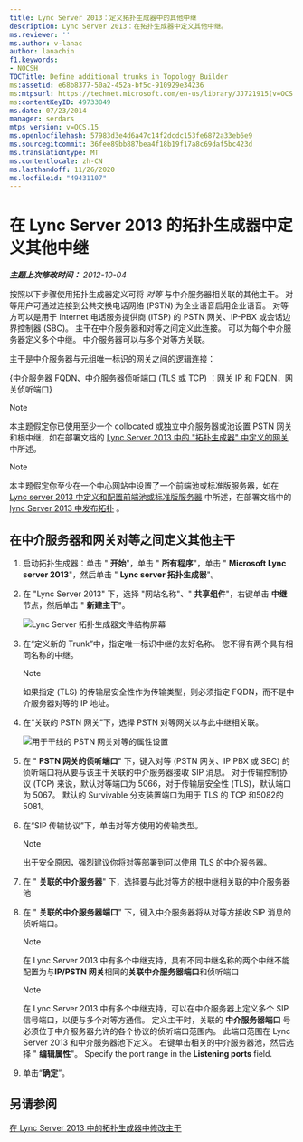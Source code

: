 ```yaml
---
title: Lync Server 2013：定义拓扑生成器中的其他中继
description: Lync Server 2013：在拓扑生成器中定义其他中继。
ms.reviewer: ''
ms.author: v-lanac
author: lanachin
f1.keywords:
- NOCSH
TOCTitle: Define additional trunks in Topology Builder
ms:assetid: e68b8377-50a2-452a-bf5c-910929e34236
ms:mtpsurl: https://technet.microsoft.com/en-us/library/JJ721915(v=OCS.15)
ms:contentKeyID: 49733849
ms.date: 07/23/2014
manager: serdars
mtps_version: v=OCS.15
ms.openlocfilehash: 57983d3e4d6a47c14f2dcdc153fe6872a33eb6e9
ms.sourcegitcommit: 36fee89bb887bea4f18b19f17a8c69daf5bc423d
ms.translationtype: MT
ms.contentlocale: zh-CN
ms.lasthandoff: 11/26/2020
ms.locfileid: "49431107"
---
```

# <a name="define-additional-trunks-in-topology-builder-in-lync-server-2013"></a>在 Lync Server 2013 的拓扑生成器中定义其他中继

<div data-xmlns="http://www.w3.org/1999/xhtml">

<div class="topic" data-xmlns="http://www.w3.org/1999/xhtml" data-msxsl="urn:schemas-microsoft-com:xslt" data-cs="https://msdn.microsoft.com/">

<div data-asp="https://msdn2.microsoft.com/asp">



</div>

<div id="mainSection">

<div id="mainBody">

<span> </span>

_**主题上次修改时间：** 2012-10-04_

按照以下步骤使用拓扑生成器定义可将 *对等* 与中介服务器相关联的其他主干。 对等用户可通过连接到公共交换电话网络 (PSTN) 为企业语音启用企业语音。 对等方可以是用于 Internet 电话服务提供商 (ITSP) 的 PSTN 网关、IP-PBX 或会话边界控制器 (SBC)。 主干在中介服务器和对等之间定义此连接。 可以为每个中介服务器定义多个中继。 中介服务器可以与多个对等方关联。

主干是中介服务器与元组唯一标识的网关之间的逻辑连接：

{中介服务器 FQDN、中介服务器侦听端口 (TLS 或 TCP) ：网关 IP 和 FQDN，网关侦听端口}

<div>


> [!NOTE]  
> 本主题假定你已使用至少一个 collocated 或独立中介服务器或池设置 PSTN 网关和根中继，如在部署文档的 <A href="lync-server-2013-define-a-gateway-in-topology-builder.md">Lync Server 2013 中的 "拓扑生成器" 中定义的网关</A> 中所述。



</div>

<div>


> [!NOTE]  
> 本主题假定你至少在一个中心网站中设置了一个前端池或标准版服务器，如在 <A href="lync-server-2013-define-and-configure-a-front-end-pool-or-standard-edition-server.md">Lync server 2013 中定义和配置前端池或标准版服务器</A> 中所述，在部署文档中的 <A href="lync-server-2013-publish-the-topology.md">lync Server 2013 中发布拓扑</A> 。



</div>

<div>

## <a name="to-define-an-additional-trunk-between-a-mediation-server-and-a-gateway-peer"></a>在中介服务器和网关对等之间定义其他主干

1.  启动拓扑生成器：单击 " **开始**"，单击 " **所有程序**"，单击 " **Microsoft Lync server 2013**"，然后单击 " **Lync server 拓扑生成器**"。

2.  在 "Lync Server 2013" 下，选择 "网站名称"、" **共享组件**"，右键单击 **中继** 节点，然后单击 " **新建主干**"。
    
    ![Lync Server 拓扑生成器文件结构屏幕](images/JJ721915.90d5b349-aa1e-407a-87ed-fa112f478560(OCS.15).png "Lync Server 拓扑生成器文件结构屏幕")

3.  在“定义新的 Trunk”中，指定唯一标识中继的友好名称。 您不得有两个具有相同名称的中继。
    
    <div>
    

    > [!NOTE]  
    > 如果指定 (TLS) 的传输层安全性作为传输类型，则必须指定 FQDN，而不是中介服务器对等的 IP 地址。

    
    </div>

4.  在“关联的 PSTN 网关”下，选择 PSTN 对等网关以与此中继相关联。
    
    ![用于干线的 PSTN 网关对等的属性设置](images/JJ721915.7c3fe8ee-8f4c-4413-8462-8347228e61bb(OCS.15).png "用于干线的 PSTN 网关对等的属性设置")

5.  在 " **PSTN 网关的侦听端口**" 下，键入对等 (PSTN 网关、IP PBX 或 SBC) 的侦听端口将从要与该主干关联的中介服务器接收 SIP 消息。 对于传输控制协议 (TCP) 来说，默认对等端口为 5066，对于传输层安全性 (TLS)，默认端口为 5067。 默认的 Survivable 分支装置端口为用于 TLS 的 TCP 和5082的5081。

6.  在“SIP 传输协议”下，单击对等方使用的传输类型。
    
    <div>
    

    > [!NOTE]  
    > 出于安全原因，强烈建议你将对等部署到可以使用 TLS 的中介服务器。

    
    </div>

7.  在 " **关联的中介服务器**" 下，选择要与此对等方的根中继相关联的中介服务器池

8.  在 " **关联的中介服务器端口**" 下，键入中介服务器将从对等方接收 SIP 消息的侦听端口。
    
    <div>
    

    > [!NOTE]  
    > 在 Lync Server 2013 中有多个中继支持，具有不同中继名称的两个中继不能配置为与<STRONG>IP/PSTN 网关</STRONG>相同的<STRONG>关联中介服务器端口</STRONG>和侦听端口

    
    </div>
    
    <div>
    

    > [!NOTE]  
    > 在 Lync Server 2013 中有多个中继支持，可以在中介服务器上定义多个 SIP 信号端口，以便与多个对等方通信。 定义主干时，关联的 <STRONG>中介服务器端口</STRONG> 号必须位于中介服务器允许的各个协议的侦听端口范围内。 此端口范围在 Lync Server 2013 和中介服务器池下定义。 右键单击相关的中介服务器池，然后选择 " <STRONG>编辑属性</STRONG>"。 Specify the port range in the <STRONG>Listening ports</STRONG> field.

    
    </div>

9.  单击“**确定**”。

</div>

<div>

## <a name="see-also"></a>另请参阅


[在 Lync Server 2013 中的拓扑生成器中修改主干](lync-server-2013-modify-a-trunk-in-topology-builder.md)  
  

</div>

</div>

<span> </span>

</div>

</div>

</div>

